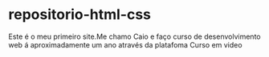 # repositorio-html-css
 Este é o meu primeiro site.Me chamo Caio e faço curso de desenvolvimento web á aproximadamente um ano através da platafoma Curso em video

